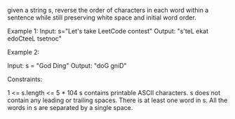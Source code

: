 given a string s, reverse the order of characters in each word within a sentence while still preserving white space and initial word order.

Example 1:
Input: s="Let's take LeetCode contest"
Output: "s'teL ekat edoCteeL tsetnoc"

Example 2:

Input: s = "God Ding"
Output: "doG gniD"
 

Constraints:

1 <= s.length <= 5 * 104
s contains printable ASCII characters.
s does not contain any leading or trailing spaces.
There is at least one word in s.
All the words in s are separated by a single space.
